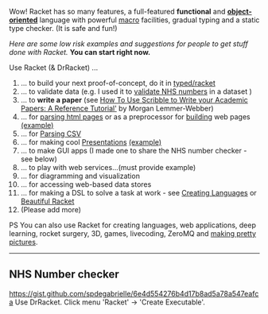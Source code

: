 Wow! Racket has so many features, a full-featured **functional** and **[object-oriented](http://www.ccs.neu.edu/home/matthias/Thoughts/Programming_with_Class_in_Racket.html)** language with powerful [macro](http://www.greghendershott.com/fear-of-macros/) facilities, gradual typing and a static type checker. (It is safe and fun!)

_Here are some low risk examples and suggestions for people to get stuff done with Racket._
**You can start right now.**

Use Racket (& DrRacket) ...
 1.  ... to build your next proof-of-concept, do it in [typed/racket](http://docs.racket-lang.org/ts-guide/index.html)
 1.  ... to validate data (e.g. I used it to [validate NHS numbers](https://github.com/spdegabrielle/check-nhs-number) in a dataset )
 1.  ... to **write a paper** (see [How To Use Scribble to Write your Academic Papers: A Reference Tutorial'](https://dustycloud.org/misc/digital-humanities/HowTo.html) by Morgan Lemmer-Webber)
 1.  ... for [parsing html pages](http://www.neilvandyke.org/racket/html-parsing/) or as a preprocessor for [building](http://docs.racket-lang.org/scribble-pp/html.html) web pages [(example)](https://github.com/nuprl/gtp/tree/gh-pages)
 1.  ... for [Parsing CSV](http://www.neilvandyke.org/racket/csv-reading/)
 1.  ... for making cool [Presentations](http://docs.racket-lang.org/slideshow/index.html) [(example)](https://github.com/rfindler/icfp-2014-contracts-talk/tree/master)
 1.  ... to make GUI apps (I made one to share the NHS number checker - see below)
 1.  ... to play with web services...(must provide example)
 1.  ... for diagramming and visualization
 1.  ... for accessing web-based data stores 
 1.  ... for making a DSL to solve a task at work - see [Creating Languages](https://docs.racket-lang.org/guide/languages.html) or [Beautiful Racket](http://beautifulracket.com)
 1.  (Please add more)

PS You can also use Racket for creating languages, web applications, deep learning, rocket surgery, 3D, games, livecoding, ZeroMQ and [making pretty pictures](https://github.com/rodrigosetti/stamps).

***
## NHS Number checker
https://gist.github.com/spdegabrielle/6e4d554276b4d17b8ad5a78a547eafca 
Use DrRacket. Click menu 'Racket' -> 'Create Executable'.

